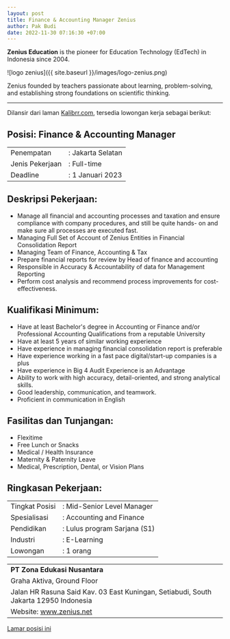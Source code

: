 ```yaml
---
layout: post
title: Finance & Accounting Manager Zenius
author: Pak Budi
date: 2022-11-30 07:16:30 +07:00
---
```


**Zenius Education** is the pioneer for Education Technology (EdTech) in Indonesia since 2004.

![logo zenius]({{ site.baseurl }}/images/logo-zenius.png)

Zenius founded by teachers passionate about learning, problem-solving, and establishing strong foundations on scientific thinking.

---

Dilansir dari laman [Kalibrr.com](https://www.kalibrr.com/id-ID/c/zenius-education/jobs/209500/finance-accounting-manager), tersedia lowongan kerja sebagai berikut:

## Posisi: Finance & Accounting Manager ##

|  |  |
| --- | --- |
| Penempatan | : Jakarta Selatan |
| Jenis Pekerjaan | : Full-time |
| Deadline | : 1 Januari 2023 |

## Deskripsi Pekerjaan:

- Manage all financial and accounting processes and taxation and
ensure compliance with company procedures, and still be quite hands- on
and make sure all processes are executed fast.
- Managing Full Set of Account of Zenius Entities in Financial Consolidation Report
- Managing Team of Finance, Accounting & Tax
- Prepare financial reports for review by Head of finance and accounting
- Responsible in Accuracy & Accountability of data for Management Reporting
- Perform cost analysis and recommend process improvements for cost-effectiveness.

## Kualifikasi Minimum:

- Have at least Bachelor's degree in Accounting or Finance and/or
Professional Accounting Qualifications from a reputable University
- Have at least 5 years of similar working experience
- Have experience in managing financial consolidation report is preferable
- Have experience working in a fast pace digital/start-up companies is a plus
- Have experience in Big 4 Audit Experience is an Advantage
- Ability to work with high accuracy, detail-oriented, and strong analytical skills.
- Good leadership, communication, and teamwork.
- Proficient in communication in English

## Fasilitas dan Tunjangan:

- Flexitime
- Free Lunch or Snacks
- Medical / Health Insurance
- Maternity & Paternity Leave
- Medical, Prescription, Dental, or Vision Plans

## Ringkasan Pekerjaan:

|  |  |
| --- | --- |
| Tingkat Posisi | : Mid-Senior Level Manager |
| Spesialisasi | : Accounting and Finance |
| Pendidikan | : Lulus program Sarjana (S1)|
| Industri | : E-Learning |
| Lowongan | : 1 orang |

|  |
| --- |
| **PT Zona Edukasi Nusantara** |
| Graha Aktiva, Ground Floor |
| Jalan HR Rasuna Said Kav. 03 East Kuningan, Setiabudi, South Jakarta 12950 Indonesia |
| Website: www.zenius.net |

<div class="apply"><a href="https://www.kalibrr.com/id-ID/c/zenius-education/jobs/209500/finance-accounting-manager">Lamar posisi ini</a></div>
